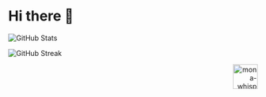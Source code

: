 # Hi there 👋

![GitHub Stats][GITHUB_STATS]

![GitHub Streak][GITHUB_STREAK]

<p align="right">
  <img alt="mona-whisper"  width="50" src="https://github.githubassets.com/images/mona-whisper.gif"/>
</p>

[TOP_LANGS]: https://github-readme-stats.vercel.app/api/top-langs/?username=tianenpang&show_icons=true&theme=dark&locale=en&count_private=true&hide=stars,issues

[GITHUB_STATS]: https://github-readme-stats.vercel.app/api?username=tianenpang&show_icons=true&theme=dark&locale=en&count_private=true&hide=stars,issues

[GITHUB_STREAK]: https://github-readme-streak-stats.herokuapp.com/?user=tianenpang&theme=dark
